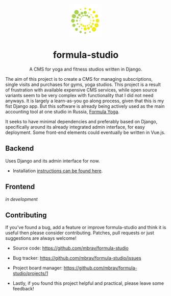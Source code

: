 <p align="center">
    <a href="https://github.com/mbrav/formula-studio" target="_blank" rel="noopener noreferrer">
        <img width="100" src="backend/static/admin/img/logo.png" title="formula-studio">
    </a>
</p>

<h1 align="center">formula-studio</h2>

<p align="center"> A CMS for yoga and fitness studios written in Django. </p>

The aim of this project is to create a CMS for managing subscriptions, single visits and purchases for gyms, yoga studios. This project is a result of frustration with available expensive CMS services, while open source variants seem to be very complex with functionality that I did not need anyways. It is largely a learn-as-you go along process, given that this is my fist Django app. But this software is already being actively used as the main accounting tool at one studio in Russia, [Formula Yoga](https://www.formulayoga.com/).   

It seeks to have minimal dependencies and preferably based on Django, specifically around its already integrated admin interface, for easy deployment. Some front-end elements could eventually be written in Vue.js. 

## Backend 

Uses Django and its admin interface for now.

- Installation [instructions can be found here](backend/).

## Frontend

*in development*


## Contributing

If you've found a bug, add a feature or improve formula-studio and think it is useful then please consider contributing. Patches, pull requests or just suggestions are always welcome!

- Source code: https://github.com/mbrav/formula-studio

- Bug tracker: https://github.com/mbrav/formula-studio/issues

- Project board manager: https://github.com/mbrav/formula-studio/projects/1

- Lastly, if you found this project helpful and practical, please leave some feedback!

